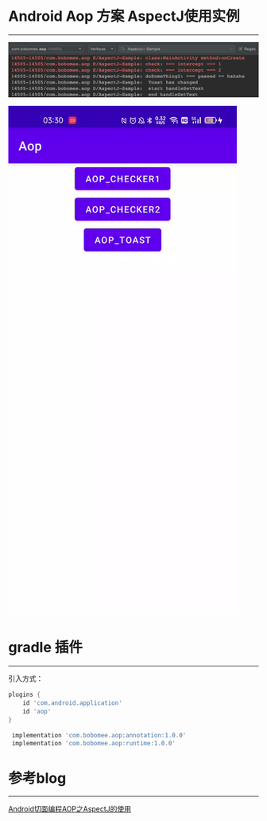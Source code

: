 # Android Aop 方案 AspectJ使用实例
---

![logcat](media/screen1.png "操作logcat日志")

![screenshot](media/record1.gif "手机操作演示")


# gradle 插件
---

引入方式：

```groovy
plugins {
    id 'com.android.application'
    id 'aop'
}
```

```groovy
 implementation 'com.bobomee.aop:annotation:1.0.0'
 implementation 'com.bobomee.aop:runtime:1.0.0'
```

# 参考blog
---

[Android切面编程AOP之AspectJ的使用](https://blog.csdn.net/wbwjx/article/details/121881427)
